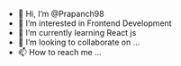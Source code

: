 - 👋 Hi, I’m @Prapanch98
- 👀 I’m interested in Frontend Development 
- 🌱 I’m currently learning React js
- 💞️ I’m looking to collaborate on ...
- 📫 How to reach me ...

<!---
Prapanch98/Prapanch98 is a ✨ special ✨ repository because its `README.md` (this file) appears on your GitHub profile.
You can click the Preview link to take a look at your changes.
--->
